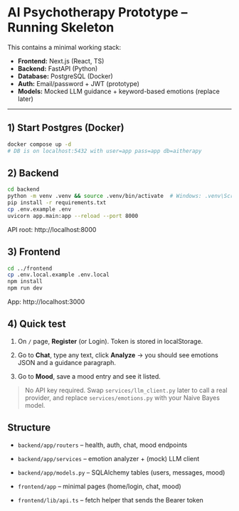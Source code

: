 # AI Psychotherapy Prototype – Running Skeleton

This contains a minimal working stack:
- **Frontend:** Next.js (React, TS)
- **Backend:** FastAPI (Python)
- **Database:** PostgreSQL (Docker)
- **Auth:** Email/password + JWT (prototype)
- **Models:** Mocked LLM guidance + keyword-based emotions (replace later)

---

## 1) Start Postgres (Docker)
```bash
docker compose up -d
# DB is on localhost:5432 with user=app pass=app db=aitherapy
```

## 2) Backend
```bash
cd backend
python -m venv .venv && source .venv/bin/activate  # Windows: .venv\Scripts\activate
pip install -r requirements.txt
cp .env.example .env
uvicorn app.main:app --reload --port 8000
```
API root: http://localhost:8000

## 3) Frontend
```bash
cd ../frontend
cp .env.local.example .env.local
npm install
npm run dev
```
App: http://localhost:3000

## 4) Quick test
1. On `/` page, **Register** (or Login). Token is stored in localStorage.

2. Go to **Chat**, type any text, click **Analyze** → you should see emotions JSON and a guidance paragraph.

3. Go to **Mood**, save a mood entry and see it listed.


> No API key required. Swap `services/llm_client.py` later to call a real provider, and replace `services/emotions.py` with your Naive Bayes model.

## Structure
- `backend/app/routers` – health, auth, chat, mood endpoints

- `backend/app/services` – emotion analyzer + (mock) LLM client

- `backend/app/models.py` – SQLAlchemy tables (users, messages, mood)

- `frontend/app` – minimal pages (home/login, chat, mood)

- `frontend/lib/api.ts` – fetch helper that sends the Bearer token

